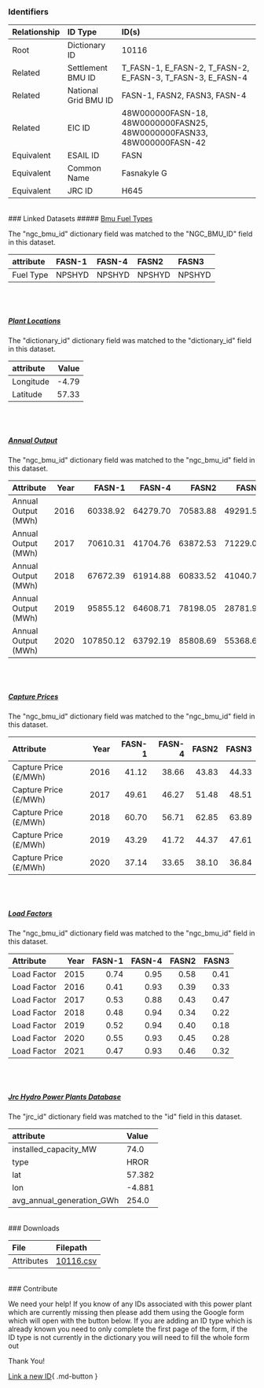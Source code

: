 ### Identifiers

| Relationship   | ID Type              | ID(s)                                                                  |
|:---------------|:---------------------|:-----------------------------------------------------------------------|
| Root           | Dictionary ID        | 10116                                                                  |
| Related        | Settlement BMU ID    | T_FASN-1, E_FASN-2, T_FASN-2, E_FASN-3, T_FASN-3, E_FASN-4             |
| Related        | National Grid BMU ID | FASN-1, FASN2, FASN3, FASN-4                                           |
| Related        | EIC ID               | 48W000000FASN-18, 48W0000000FASN25, 48W0000000FASN33, 48W000000FASN-42 |
| Equivalent     | ESAIL ID             | FASN                                                                   |
| Equivalent     | Common Name          | Fasnakyle G                                                            |
| Equivalent     | JRC ID               | H645                                                                   |

<br>
### Linked Datasets
##### <a href="https://osuked.github.io/Power-Station-Dictionary/datasets/bmu-fuel-types">Bmu Fuel Types</a>



The "ngc_bmu_id" dictionary field was matched to the "NGC_BMU_ID" field in this dataset.

| attribute   | FASN-1   | FASN-4   | FASN2   | FASN3   |
|:------------|:---------|:---------|:--------|:--------|
| Fuel Type   | NPSHYD   | NPSHYD   | NPSHYD  | NPSHYD  |

<br><br>
##### <a href="https://osuked.github.io/Power-Station-Dictionary/datasets/plant-locations">Plant Locations</a>



The "dictionary_id" dictionary field was matched to the "dictionary_id" field in this dataset.

| attribute   |   Value |
|:------------|--------:|
| Longitude   |   -4.79 |
| Latitude    |   57.33 |

<br><br>
##### <a href="https://osuked.github.io/Power-Station-Dictionary/datasets/annual-output">Annual Output</a>



The "ngc_bmu_id" dictionary field was matched to the "ngc_bmu_id" field in this dataset.

| Attribute           |   Year |    FASN-1 |   FASN-4 |    FASN2 |    FASN3 |
|:--------------------|-------:|----------:|---------:|---------:|---------:|
| Annual Output (MWh) |   2016 |  60338.92 | 64279.70 | 70583.88 | 49291.54 |
| Annual Output (MWh) |   2017 |  70610.31 | 41704.76 | 63872.53 | 71229.01 |
| Annual Output (MWh) |   2018 |  67672.39 | 61914.88 | 60833.52 | 41040.77 |
| Annual Output (MWh) |   2019 |  95855.12 | 64608.71 | 78198.05 | 28781.94 |
| Annual Output (MWh) |   2020 | 107850.12 | 63792.19 | 85808.69 | 55368.61 |

<br><br>
##### <a href="https://osuked.github.io/Power-Station-Dictionary/datasets/capture-prices">Capture Prices</a>



The "ngc_bmu_id" dictionary field was matched to the "ngc_bmu_id" field in this dataset.

| Attribute             |   Year |   FASN-1 |   FASN-4 |   FASN2 |   FASN3 |
|:----------------------|-------:|---------:|---------:|--------:|--------:|
| Capture Price (£/MWh) |   2016 |    41.12 |    38.66 |   43.83 |   44.33 |
| Capture Price (£/MWh) |   2017 |    49.61 |    46.27 |   51.48 |   48.51 |
| Capture Price (£/MWh) |   2018 |    60.70 |    56.71 |   62.85 |   63.89 |
| Capture Price (£/MWh) |   2019 |    43.29 |    41.72 |   44.37 |   47.61 |
| Capture Price (£/MWh) |   2020 |    37.14 |    33.65 |   38.10 |   36.84 |

<br><br>
##### <a href="https://osuked.github.io/Power-Station-Dictionary/datasets/load-factors">Load Factors</a>



The "ngc_bmu_id" dictionary field was matched to the "ngc_bmu_id" field in this dataset.

| Attribute   |   Year |   FASN-1 |   FASN-4 |   FASN2 |   FASN3 |
|:------------|-------:|---------:|---------:|--------:|--------:|
| Load Factor |   2015 |     0.74 |     0.95 |    0.58 |    0.41 |
| Load Factor |   2016 |     0.41 |     0.93 |    0.39 |    0.33 |
| Load Factor |   2017 |     0.53 |     0.88 |    0.43 |    0.47 |
| Load Factor |   2018 |     0.48 |     0.94 |    0.34 |    0.22 |
| Load Factor |   2019 |     0.52 |     0.94 |    0.40 |    0.18 |
| Load Factor |   2020 |     0.55 |     0.93 |    0.45 |    0.28 |
| Load Factor |   2021 |     0.47 |     0.93 |    0.46 |    0.32 |

<br><br>
##### <a href="https://osuked.github.io/Power-Station-Dictionary/datasets/jrc-hydro-power-plants-database">Jrc Hydro Power Plants Database</a>



The "jrc_id" dictionary field was matched to the "id" field in this dataset.

| attribute                 | Value   |
|:--------------------------|:--------|
| installed_capacity_MW     | 74.0    |
| type                      | HROR    |
| lat                       | 57.382  |
| lon                       | -4.881  |
| avg_annual_generation_GWh | 254.0   |


<br>
### Downloads


| File       | Filepath                                                                              |
|:-----------|:--------------------------------------------------------------------------------------|
| Attributes | [10116.csv](https://osuked.github.io/Power-Station-Dictionary/object_attrs/10116.csv) |


<br>
### Contribute

We need your help! If you know of any IDs associated with this power plant which are currently missing then please add them using the Google form which will open with the button below. If you are adding an ID type which is already known you need to only complete the first page of the form, if the ID type is not currently in the dictionary you will need to fill the whole form out

Thank You!

[Link a new ID](https://docs.google.com/forms/d/e/1FAIpQLSc5jRsQ7NgiLLXbwo9PUdwTQyuqbRwThltG56-o6NVSe7E_nw/viewform?usp=pp_url&entry.251912331=10116){ .md-button }